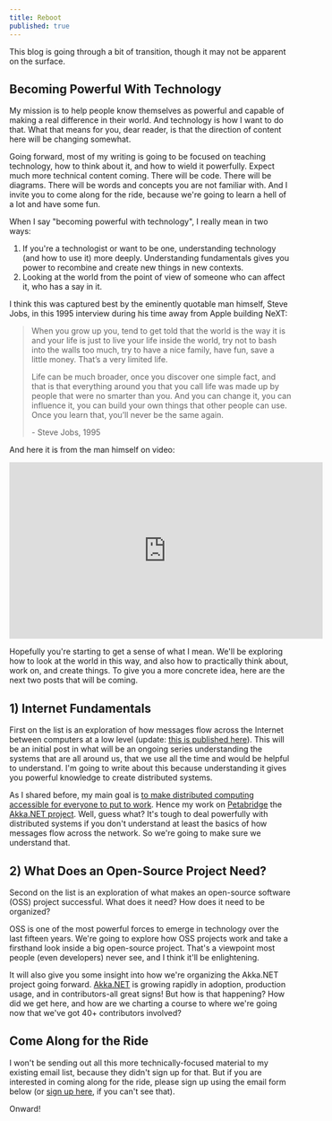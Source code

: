```yaml
---
title: Reboot
published: true
---
```

This blog is going through a bit of transition, though it may not be apparent on the surface.

## Becoming Powerful With Technology
My mission is to help people know themselves as powerful and capable of making a real difference in their world. And technology is how I want to do that. What that means for you, dear reader, is that the direction of content here will be changing somewhat.

Going forward, most of my writing is going to be focused on teaching technology, how to think about it, and how to wield it powerfully. Expect much more technical content coming. There will be code. There will be diagrams. There will be words and concepts you are not familiar with. And I invite you to come along for the ride, because we're going to learn a hell of a lot and have some fun.

When I say "becoming powerful with technology", I really mean in two ways:

1. If you're a technologist or want to be one, understanding technology (and how to use it) more deeply. Understanding fundamentals gives you power to recombine and create new things in new contexts.
2. Looking at the world from the point of view of someone who can affect it, who has a say in it.

I think this was captured best by the eminently quotable man himself, Steve Jobs, in this 1995 interview during his time away from Apple building NeXT:

> When you grow up you, tend to get told that the world is the way it is and your life is just to live your life inside the world, try not to bash into the walls too much, try to have a nice family, have fun, save a little money. That’s a very limited life.
>
> Life can be much broader, once you discover one simple fact, and that is that everything around you that you call life was made up by people that were no smarter than you. And you can change it, you can influence it, you can build your own things that other people can use. Once you learn that, you’ll never be the same again.
>
> \- Steve Jobs, 1995

And here it is from the man himself on video:

<div class="flex-video text-center">
    <iframe width="560" height="315" src="https://www.youtube.com/embed/kYfNvmF0Bqw" frameborder="0" allowfullscreen></iframe>
</div>

Hopefully you're starting to get a sense of what I mean. We'll be exploring how to look at the world in this way, and also how to practically think about, work on, and create things. To give you a more concrete idea, here are the next two posts that will be coming.

<a name="morelink"></a>

## 1) Internet Fundamentals
First on the list is an exploration of how messages flow across the Internet between computers at a low level (update: [this is published here](/network-fundamentals-how-messages-flow-through-sockets/)). This will be an initial post in what will be an ongoing series understanding the systems that are all around us, that we use all the time and would be helpful to understand. I'm going to write about this because understanding it gives you powerful knowledge to create distributed systems.

<!-- more -->

As I shared before, my main goal is [to make distributed computing accessible for everyone to put to work](https://andrewskotzko.com/computing-the-battle-of-the-futures/). Hence my work on [Petabridge](https://petabridge.com) the [Akka.NET project](http://getakka.net). Well, guess what? It's tough to deal powerfully with distributed systems if you don't understand at least the basics of how messages flow across the network. So we're going to make sure we understand that.

## 2) What Does an Open-Source Project Need?
Second on the list is an exploration of what makes an open-source software (OSS) project successful. What does it need? How does it need to be organized?

OSS is one of the most powerful forces to emerge in technology over the last fifteen years. We're going to explore how OSS projects work and take a firsthand look inside a big open-source project. That's a viewpoint most people (even developers) never see, and I think it'll be enlightening.

It will also give you some insight into how we're organizing the Akka.NET project going forward. [Akka.NET](http://getakka.net) is growing rapidly in adoption, production usage, and in contributors-all great signs! But how is that happening? How did we get here, and how are we charting a course to where we're going now that we've got 40+ contributors involved?

## Come Along for the Ride
I won't be sending out all this more technically-focused material to my existing email list, because they didn't sign up for that. But if you are interested in coming along for the ride, please sign up using the email form below<span class="hidden"> (or [sign up here](http://eepurl.com/bttpY5), if you can't see that)</span>.

Onward!